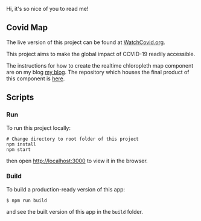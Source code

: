 Hi, it's so nice of you to read me!

## Covid Map

The live version of this project can be found at [WatchCovid.org](WatchCovid.org).

This project aims to make the global impact of COVID-19 readily accessible.

The instructions for how to create the realtime chloropleth map component are on my blog [my blog](https://blog.danielkawalsky.com/post/how-to-map-covid-19-case-data). The repository which houses the final product of this component is [here](https://github.com/danksky/map-covid-tutorial).

## Scripts

### Run

To run this project locally:

```console
# Change directory to root folder of this project
npm install
npm start
```

then open [http://localhost:3000](http://localhost:3000) to view it in the browser.

### Build

To build a production-ready version of this app:

```console
$ npm run build
```

and see the built version of this app in the `build` folder.
